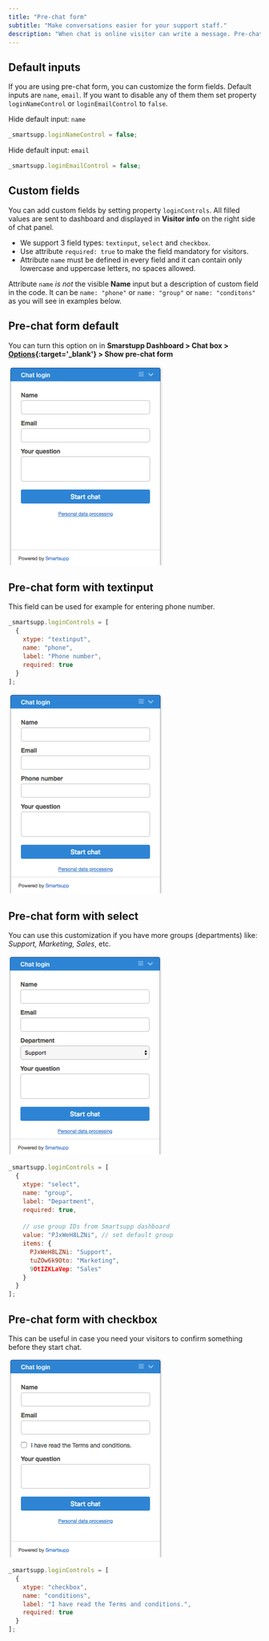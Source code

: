 ```yaml
---
title: "Pre-chat form"
subtitle: "Make conversations easier for your support staff."
description: "When chat is online visitor can write a message. Pre-chat form will show right after visitor sends first message."
---
```


## Default inputs

If you are using pre-chat form, you can customize the form fields. Default inputs are `name`, `email`. If you want to disable any of them them set property `loginNameControl` or `loginEmailControl` to `false`.

Hide default input: `name`

```js
_smartsupp.loginNameControl = false;
```

Hide default input: `email`

```js
_smartsupp.loginEmailControl = false;
```

## Custom fields

You can add custom fields by setting property `loginControls`. All filled values are sent to dashboard and displayed in **Visitor info** on the right side of chat panel.

- We support 3 field types: `textinput`, `select` and `checkbox`.
- Use attribute `required: true` to make the field mandatory for visitors.
- Attribute `name` must be defined in every field and it can contain only lowercase and uppercase letters, no spaces allowed.

Attribute `name` _is not_ the visible **Name** input but a description of custom field in the code. It can be `name: "phone"` or `name: "group"` or `name: "conditons"` as you will see in examples below.

## Pre-chat form default

You can turn this option on in **Smarstupp Dashboard > Chat box > [Options](https://www.smartsupp.com/app/settings/chatbox/options){:target='\_blank'} > Show pre-chat form**

![pre-chat form default](/assets/img/docs/customization/pre-chat-form/pre-chat-form-default.png)

## Pre-chat form with textinput

This field can be used for example for entering phone number.

```js
_smartsupp.loginControls = [
  {
    xtype: "textinput",
    name: "phone",
    label: "Phone number",
    required: true
  }
];
```

![pre-chat form default](/assets/img/docs/customization/pre-chat-form/pre-chat-form-with-text-input.png)

## Pre-chat form with select

You can use this customization if you have more groups (departments) like: _Support, Marketing, Sales_, etc.

![pre-chat form with select](/assets/img/docs/customization/pre-chat-form/pre-chat-form-with-select.png)

```js
_smartsupp.loginControls = [
  {
    xtype: "select",
    name: "group",
    label: "Department",
    required: true,

    // use group IDs from Smartsupp dashboard
    value: "PJxWeH8LZNi", // set default group
    items: {
      PJxWeH8LZNi: "Support",
      tuZOw6k9Oto: "Marketing",
      9OtIZKLaVep: "Sales"
    }
  }
];
```

## Pre-chat form with checkbox

This can be useful in case you need your visitors to confirm something before they start chat.

![pre-chat form with checkbox](/assets/img/docs/customization/pre-chat-form/pre-chat-form-with-checkbox.png)

```js
_smartsupp.loginControls = [
  {
    xtype: "checkbox",
    name: "conditions",
    label: "I have read the Terms and conditions.",
    required: true
  }
];
```